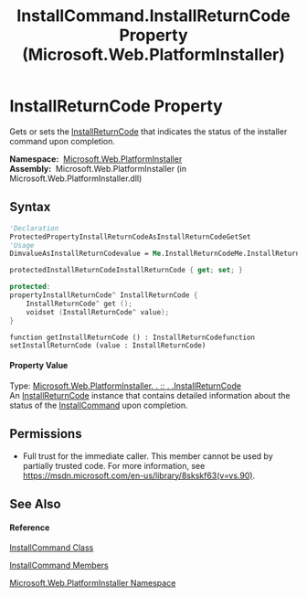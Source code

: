 ﻿---
title: InstallCommand.InstallReturnCode Property  (Microsoft.Web.PlatformInstaller)
TOCTitle: InstallReturnCode Property
ms:assetid: P:Microsoft.Web.PlatformInstaller.InstallCommand.InstallReturnCode
ms:mtpsurl: https://msdn.microsoft.com/en-us/library/microsoft.web.platforminstaller.installcommand.installreturncode(v=VS.90)
ms:contentKeyID: 22049569
ms.date: 05/02/2012
mtps_version: v=VS.90
f1_keywords:
- Microsoft.Web.PlatformInstaller.InstallCommand.InstallReturnCode
- Microsoft.Web.PlatformInstaller.InstallCommand.get_InstallReturnCode
- Microsoft.Web.PlatformInstaller.InstallCommand.set_InstallReturnCode
dev_langs:
- CSharp
- JScript
- VB
- c++
api_location:
- Microsoft.Web.PlatformInstaller.dll
api_name:
- Microsoft.Web.PlatformInstaller.InstallCommand.get_InstallReturnCode
- Microsoft.Web.PlatformInstaller.InstallCommand.InstallReturnCode
- Microsoft.Web.PlatformInstaller.InstallCommand.set_InstallReturnCode
api_type:
- Managed
topic_type:
- apiref
- kbSyntax
product_family_name: VS
ROBOTS: INDEX,FOLLOW
---

# InstallReturnCode Property

Gets or sets the [InstallReturnCode](installreturncode-class-microsoft-web-platforminstaller.md) that indicates the status of the installer command upon completion.

**Namespace:**  [Microsoft.Web.PlatformInstaller](microsoft-web-platforminstaller-namespace.md)  
**Assembly:**  Microsoft.Web.PlatformInstaller (in Microsoft.Web.PlatformInstaller.dll)

## Syntax

``` vb
'Declaration
ProtectedPropertyInstallReturnCodeAsInstallReturnCodeGetSet
'Usage
DimvalueAsInstallReturnCodevalue = Me.InstallReturnCodeMe.InstallReturnCode = value
```

``` csharp
protectedInstallReturnCodeInstallReturnCode { get; set; }
```

``` c++
protected:
propertyInstallReturnCode^ InstallReturnCode {
    InstallReturnCode^ get ();
    voidset (InstallReturnCode^ value);
}
```

``` jscript
function getInstallReturnCode () : InstallReturnCodefunction setInstallReturnCode (value : InstallReturnCode)
```

#### Property Value

Type: [Microsoft.Web.PlatformInstaller. . :: . .InstallReturnCode](installreturncode-class-microsoft-web-platforminstaller.md)  
An [InstallReturnCode](installreturncode-class-microsoft-web-platforminstaller.md) instance that contains detailed information about the status of the [InstallCommand](installcommand-class-microsoft-web-platforminstaller.md) upon completion.  

## Permissions

  - Full trust for the immediate caller. This member cannot be used by partially trusted code. For more information, see <https://msdn.microsoft.com/en-us/library/8skskf63(v=vs.90)>.

## See Also

#### Reference

[InstallCommand Class](installcommand-class-microsoft-web-platforminstaller.md)

[InstallCommand Members](installcommand-members-microsoft-web-platforminstaller.md)

[Microsoft.Web.PlatformInstaller Namespace](microsoft-web-platforminstaller-namespace.md)

